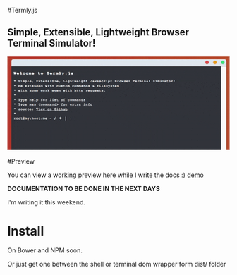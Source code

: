 #Termly.js
## Simple, Extensible, Lightweight Browser Terminal Simulator!

![Alt text](/termly.gif?raw=true "Termly.js")

#Preview

You can view a working preview here while I write the docs :)
[demo](https://kirkhammetz.github.io/termly.js/)

**DOCUMENTATION TO BE DONE IN THE NEXT DAYS**

I'm writing it this weekend.

# Install

On Bower and NPM soon.

Or just get one between the shell or terminal dom wrapper form dist/ folder
